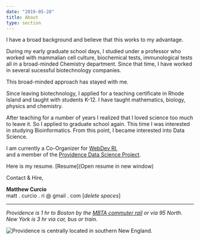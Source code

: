 ```yaml
---
date: "2019-05-28"
title: About
type: section
---
```


I have a broad background and believe that this works to my advantage.

During my early graduate school days, I studied under a professor who worked with mammalian cell culture, biochemical tests, immunological tests all in a broad-minded Chemistry department. Since that time, I have worked in several sucessful biotechnology companies. 

This broad-minded approach has stayed with me. 

Since leaving biotechnology, I applied for a teaching certificate in Rhode Island and taught with students K-12. I have taught mathematics, biology, physics and chemistry.

After teaching for a number of years I realized that I loved science too much to leave it. So I applied to graduate school again. This time I was interested in studying Bioinformatics. From this point, I became interested into Data Science.

I am currently a Co-Organizer for [WebDev RI](https://www.meetup.com/webdevri/),   
and a member of the [Providence Data Science Project](https://www.meetup.com/Providence-Data-Science-Project/).

Here is my resume. [Resume](Open resume in new window)

Contact & Hire,

**Matthew Curcio**   
matt . curcio . ri @ gmail . com [_delete spaces_]

---

*Providence is 1 hr to Boston by the [MBTA commuter rail](https://www.mbta.com/schedules/CR-Providence/timetable?direction_id=1) or via 95 North.   
New York is 3 hr via car, bus or train.*

![Providence is centrally located in southern New England.](/pvd.ri.png)

